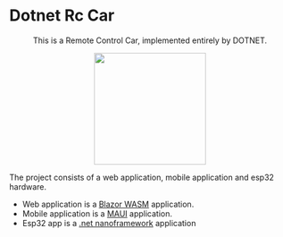 # Dotnet Rc Car
<p align="center">This is a Remote Control Car, implemented entirely by DOTNET.</p>
<p align="center">
   <img src="https://user-images.githubusercontent.com/1418779/158209597-2e0f12f3-ce57-40e8-9280-aff0aeed20f6.png" width="200px"  /> 
</p>

The project consists of a web application, mobile application and esp32 hardware.

- Web application is a [Blazor WASM](https://dotnet.microsoft.com/en-us/apps/aspnet/web-apps/blazor) application.
- Mobile application is a [MAUI](https://docs.microsoft.com/en-us/dotnet/maui/what-is-maui) application.
- Esp32 app is a [.net nanoframework](https://www.nanoframework.net/) application
